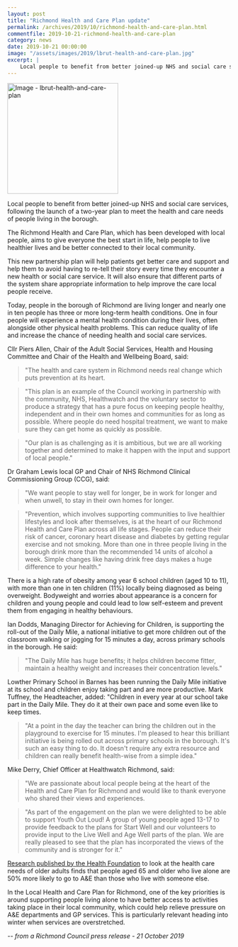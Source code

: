 ```yaml
---
layout: post
title: "Richmond Health and Care Plan update"
permalink: /archives/2019/10/richmond-health-and-care-plan.html
commentfile: 2019-10-21-richmond-health-and-care-plan
category: news
date: 2019-10-21 00:00:00
image: "/assets/images/2019/lbrut-health-and-care-plan.jpg"
excerpt: |
    Local people to benefit from better joined-up NHS and social care services, following the launch of a two-year plan to meet the health and care needs of people living in the borough.
---
```

<a href="/assets/images/2019/lbrut-health-and-care-plan.jpg" title="Click for a larger image"><img src="/assets/images/2019/lbrut-health-and-care-plan-thumb.jpg" width="250" alt="Image - lbrut-health-and-care-plan"  class="photo right"/></a>

Local people to benefit from better joined-up NHS and social care services, following the launch of a two-year plan to meet the health and care needs of people living in the borough.

The Richmond Health and Care Plan, which has been developed with local people, aims to give everyone the best start in life, help people to live healthier lives and be better connected to their local community.

This new partnership plan will help patients get better care and support and help them to avoid having to re-tell their story every time they encounter a new health or social care service. It will also ensure that different parts of the system share appropriate information to help improve the care local people receive.

Today, people in the borough of Richmond are living longer and nearly one in ten people has three or more long-term health conditions. One in four people will experience a mental health condition during their lives, often alongside other physical health problems. This can reduce quality of life and increase the chance of needing health and social care services.

Cllr Piers Allen, Chair of the Adult Social Services, Health and Housing Committee and Chair of the Health and Wellbeing Board, said:

> "The health and care system in Richmond needs real change which puts prevention at its heart.

> "This plan is an example of the Council working in partnership with the community, NHS, Healthwatch and the voluntary sector to produce a strategy that has a pure focus on keeping people healthy, independent and in their own homes and communities for as long as possible. Where people do need hospital treatment, we want to make sure they can get home as quickly as possible.

> "Our plan is as challenging as it is ambitious, but we are all working together and determined to make it happen with the input and support of local people."

Dr Graham Lewis local GP and Chair of NHS Richmond Clinical Commissioning Group (CCG), said:

> "We want people to stay well for longer, be in work for longer and when unwell, to stay in their own homes for longer.

> "Prevention, which involves supporting communities to live healthier lifestyles and look after themselves, is at the heart of our Richmond Health and Care Plan across all life stages. People can reduce their risk of cancer, coronary heart disease and diabetes by getting regular exercise and not smoking. More than one in three people living in the borough drink more than the recommended 14 units of alcohol a week. Simple changes like having drink free days makes a huge difference to your health."

There is a high rate of obesity among year 6 school children (aged 10 to 11), with more than one in ten children (11%) locally being diagnosed as being overweight. Bodyweight and worries about appearance is a concern for children and young people and could lead to low self-esteem and prevent them from engaging in healthy behaviours.

Ian Dodds, Managing Director for Achieving for Children, is supporting the roll-out of the Daily Mile, a national initiative to get more children out of the classroom walking or jogging for 15 minutes a day, across primary schools in the borough. He said:

> "The Daily Mile has huge benefits; it helps children become fitter, maintain a healthy weight and increases their concentration levels."

Lowther Primary School in Barnes has been running the Daily Mile initiative at its school and children enjoy taking part and are more productive. Mark Tuffney, the Headteacher, added: "Children in every year at our school take part in the Daily Mile. They do it at their own pace and some even like to keep times.

> "At a point in the day the teacher can bring the children out in the playground to exercise for 15 minutes. I'm pleased to hear this brilliant initiative is being rolled out across primary schools in the borough. It's such an easy thing to do. It doesn't require any extra resource and children can really benefit health-wise from a simple idea."

Mike Derry, Chief Officer at Healthwatch Richmond, said:

> "We are passionate about local people being at the heart of the Health and Care Plan for Richmond and would like to thank everyone who shared their views and experiences.

> "As part of the engagement on the plan we were delighted to be able to support Youth Out Loud! A group of young people aged 13-17 to provide feedback to the plans for Start Well and our volunteers to provide input to the Live Well and Age Well parts of the plan. We are really pleased to see that the plan has incorporated the views of the community and is stronger for it."

[Research published by the Health Foundation](https://www.health.org.uk/news-and-comment/news/older-people-living-alone-are-50-more-likely-to-visit-ae-than-those-who-live-with) to look at the health care needs of older adults finds that people aged 65 and older who live alone are 50% more likely to go to A&E than those who live with someone else.

In the Local Health and Care Plan for Richmond, one of the key priorities is around supporting people living alone to have better access to activities taking place in their local community, which could help relieve pressure on A&E departments and GP services. This is particularly relevant heading into winter when services are overstretched.

<cite>-- from a Richmond Council press release - 21 October 2019</cite>
